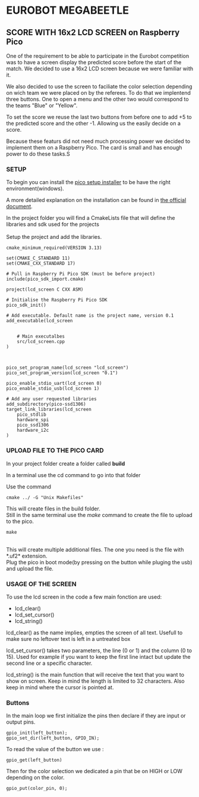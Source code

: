 # EUROBOT MEGABEETLE

## SCORE WITH 16x2 LCD SCREEN on Raspberry Pico

One of the requirement to be able to participate in the Eurobot competition was to have a screen display the predicted score before the start of the match.
We decided to use a 16x2 LCD screen because we were familiar with it.

We also decided to use the screen to faciliate the color selection depending on wich team we were placed on by the referees.
To do that we implentend three buttons. One to open a menu and the other two would correspond to the teams "Blue" or "Yellow".

To set the score we reuse the last two buttons from before one to add +5 to the predicted score and the other -1. Allowing us the easily decide on a score. 

Because these featurs did not need much processing power we decided to implement them on a Raspberry Pico. The card is small and has enough power to do these tasks.S

### SETUP

To begin you can install the [pico setup installer](https://github.com/raspberrypi/pico-setup-windows/releases/latest/download/pico-setup-windows-x64-standalone.exe) to be have the right environment(windows).

A more detailed explanation on the installation can be found in [the official document](https://datasheets.raspberrypi.com/pico/getting-started-with-pico.pdf).

In the project folder you will find a CmakeLists file that will define the libraries and sdk used for the projects<br><br>
Setup the project and add the libraries.

```
cmake_minimum_required(VERSION 3.13)

set(CMAKE_C_STANDARD 11)
set(CMAKE_CXX_STANDARD 17)

# Pull in Raspberry Pi Pico SDK (must be before project)
include(pico_sdk_import.cmake)

project(lcd_screen C CXX ASM)

# Initialise the Raspberry Pi Pico SDK
pico_sdk_init()

# Add executable. Default name is the project name, version 0.1
add_executable(lcd_screen


    # Main executalbes
    src/lcd_screen.cpp
)



pico_set_program_name(lcd_screen "lcd_screen")
pico_set_program_version(lcd_screen "0.1")

pico_enable_stdio_uart(lcd_screen 0)
pico_enable_stdio_usb(lcd_screen 1)

# Add any user requested libraries
add_subdirectory(pico-ssd1306)
target_link_libraries(lcd_screen
    pico_stdlib
    hardware_spi
    pico_ssd1306
    hardware_i2c
)
```

### UPLOAD FILE TO THE PICO CARD

In your project folder create a folder called **build**

In a terminal use the cd command to go into that folder

Use the command

```
cmake ../ -G "Unix Makefiles"
```

This will create files in the build folder.
<br>
Still in the same terminal use the _make_ command to create the file to upload to the pico.

```
make
```

<br>
This will create multiple additional files. The one you need is the file with *.uf2* extension.
<br>
Plug the pico in boot mode(by pressing on the button while pluging the usb) and upload the file.

### USAGE OF THE SCREEN

To use the lcd screen in the code a few main fonction are used:

- lcd_clear()
- lcd_set_cursor()
- lcd_string()

lcd_clear() as the name implies, empties the screen of all text. Usefull to make sure no leftover text is left in a untreated box

lcd_set_cursor() takes two parameters, the line (0 or 1) and the column (0 to 15). Used for example if you want to keep the first line intact but update the second line or a specific character.

lcd_string() is the main function that will receive the text that you want to show on screen. Keep in mind the length is limited to 32 characters. Also keep in mind where the cursor is pointed at.

### Buttons

In the main loop we first initialize the pins then declare if they are input or output pins.

```
gpio_init(left_button);
gpio_set_dir(left_button, GPIO_IN);

```
To read the value of the button we use : 
```
gpio_get(left_button)
```
 Then for the color selection we dedicated a pin that be on HIGH or LOW depending on the color.

 ```
 gpio_put(color_pin, 0);
 ```